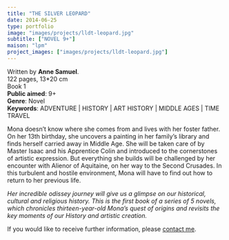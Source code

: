 ```yaml
---
title: "THE SILVER LEOPARD"
date: 2014-06-25
type: portfolio
image: "images/projects/lldt-leopard.jpg"
subtitle: ["NOVEL 9+"]
maison: "lpm"
project_images: ["images/projects/lldt-leopard.jpg"]
---
```


Written by **Anne Samuel**.   
122 pages, 13*20 cm   
Book 1      
**Public aimed**: 9+   
**Genre**: Novel      
**Keywords**: ADVENTURE | HISTORY | ART HISTORY | MIDDLE AGES | TIME TRAVEL               


Mona doesn’t know where she comes from and lives with her foster father. 
On her 13th birthday, she uncovers a painting in her family’s library and finds herself carried away in Middle Age. 
She will be taken care of by Master Isaac and his Apprentice Colin and introduced to the cornerstones of artistic expression.
But everything she builds will be challenged by her encounter with Alienor of Aquitaine, on her way to the Second Crusades. In this turbulent and hostile environment, Mona will have to find out how to return to her previous life.   



*Her incredible odissey journey will give us a glimpse on our historical, cultural and religious history.*
*This is the first book of a series of 5 novels, which chronicles thirteen-year-old Mona’s quest of origins and revisits the key moments of our History and artistic creation.*   





If you would like to receive further information, please [contact me](mailto:melanie.guillaumin.edition@gmail.com).


